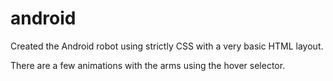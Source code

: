 # android

Created the Android robot using strictly CSS with a very basic HTML layout.

There are a few animations with the arms using the hover selector.  

